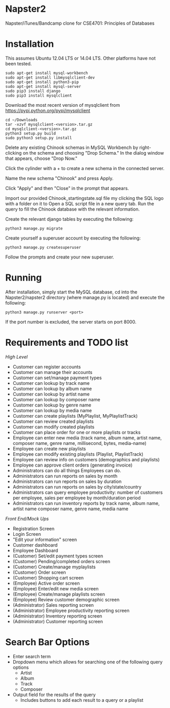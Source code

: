 # Napster2
Napster/iTunes/Bandcamp clone for CSE4701: Principles of Databases

# Installation
This assumes Ubuntu 12.04 LTS or 14.04 LTS. Other platforms have not been
tested.

````
sudo apt-get install mysql-workbench
sudo apt-get install libmysqlclient-dev
sudo apt-get install python3-pip
sudo apt-get install mysql-server
sudo pip3 install django
sudo pip3 install mysqlclient
````
Download the most recent version of mysqlclient from
https://pypi.python.org/pypi/mysqlclient

````
cd ~/Downloads
tar -xzvf mysqlclient-<version>.tar.gz
cd mysqlclient-<version>.tar.gz
python3 setup.py build
sudo python3 setup.py install
````

Delete any existing Chinook schemas in MySQL Workbench by right-clicking on the
schema and choosing "Drop Schema." In the dialog window that appears, choose
"Drop Now."

Click the cylinder with a + to create a new schema in the connected server.

Name the new schema "Chinook" and press Apply.

Click "Apply" and then "Close" in the prompt that appears.

Import our provided Chinook_startingstate.sql file my clicking the SQL logo with
a folder on it to Open a SQL script file in a new query tab. Run the query to 
fill the Chinook database with the relevant information.

Create the relevant django tables by executing the following:
````
python3 manage.py migrate
````

Create yourself a superuser account by executing the following:
````
python3 manage.py createsuperuser
````

Follow the prompts and create your new superuser.

# Running
After installation, simply start the MySQL database, cd into the
Napster2/napster2 directory (where manage.py is located) and execute the
following:
````
python3 manage.py runserver <port>
````

If the port number is excluded, the server starts on port 8000.

# Requirements and TODO list

*High Level*
- Customer can register accounts
- Customer can manage their accounts
- Customer can set/manage payment types
- Customer can lookup by track name
- Customer can lookup by album name
- Customer can lookup by artist name
- Customer can lookup by composer name
- Customer can lookup by genre name
- Customer can lookup by media name
- Customer can create playlists (MyPlaylist, MyPlaylistTrack)
- Customer can review created playlists
- Customer can modify created playlists
- Customer can place order for one or more playlists or tracks
- Employee can enter new media (track name, album name, artist name, composer name, genre name,
millisecond, bytes, media-name)
- Employee can create new playlists
- Employee can modify existing playlists (Playlist, PlaylistTrack)
- Employee can review info on customers (demographics and playlists)
- Employee can approve client orders (generating invoice)
- Administrators can do all things Employees can do.
- Administrators can run reports on sales by month
- Administrators can run reports on sales by duration
- Administrators can run reports on sales by city/state/country
- Administrators can query employee productivity: number of customers per employee, sales per employee by month/duration period
- Administrators can run inventory reports by track name, album name, artist name composer name, genre name, media name

*Front End/Mock Ups*
- Registration Screen
- Login Screen
- "Edit your information" screen
- Customer dashboard
- Employee Dashboard
- (Customer) Set/edit payment types screen
- (Customer) Pending/completed orders screen
- (Customer) Create/manage myplaylists 
- (Customer) Order screen
- (Customer) Shopping cart screen
- (Employee) Active order screen
- (Employee) Enter/edit new media screen
- (Employee) Create/manage playlists screen
- (Employee) Review customer demographic screen
- (Administrator) Sales reporting screen
- (Administrator) Employee productivity reporting screen
- (Administrator) Inventory reporting screen
- (Administrator) Customer reporting screen

# Search Bar Options
* Enter search term
* Dropdown menu which allows for searching one of the following query options
  * Artist
  * Album
  * Track
  * Composer
* Output field for the results of the query
  * Includes buttons to add each result to a query or a playlist

